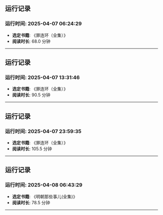 ## 运行记录
### 运行时间: 2025-04-07 06:24:29
- **选定书籍**: 《罪连环（全集）》
- **阅读时长**: 68.0 分钟
------------------------------
## 运行记录
### 运行时间: 2025-04-07 13:31:46
- **选定书籍**: 《罪连环（全集）》
- **阅读时长**: 90.5 分钟
------------------------------
## 运行记录
### 运行时间: 2025-04-07 23:59:35
- **选定书籍**: 《罪连环（全集）》
- **阅读时长**: 105.5 分钟
------------------------------
## 运行记录
### 运行时间: 2025-04-08 06:43:29
- **选定书籍**: 《明朝那些事儿(全集)》
- **阅读时长**: 78.5 分钟
------------------------------

